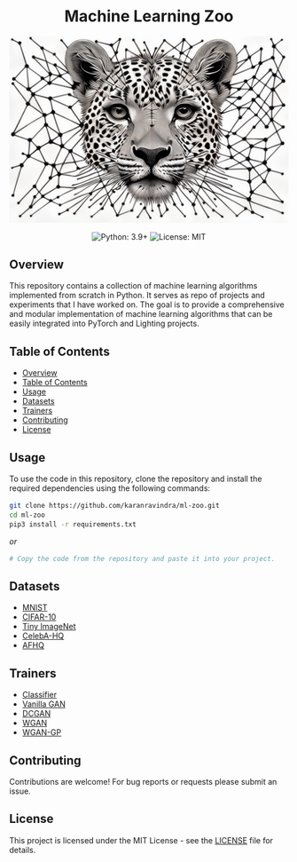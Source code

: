 <h1 align="center">Machine Learning Zoo</h1>
<img src="assets/readme.png" />
<p align="center">
  <img src="https://img.shields.io/badge/Python-3.9%2B-blue.svg" alt="Python: 3.9+">
  <img src="https://img.shields.io/badge/License-MIT-blue.svg" alt="License: MIT">
</p>

## Overview
This repository contains a collection of machine learning algorithms implemented from scratch in Python. It serves as repo of projects and experiments that I have worked on. The goal is to provide a comprehensive and modular implementation of machine learning algorithms that can be easily integrated into PyTorch and Lighting projects. 

## Table of Contents
- [Overview](#overview)
- [Table of Contents](#table-of-contents)
- [Usage](#usage)
- [Datasets](#datasets)
- [Trainers](#trainers)
- [Contributing](#contributing)
- [License](#license)

## Usage
To use the code in this repository, clone the repository and install the required dependencies using the following commands:
```bash
git clone https://github.com/karanravindra/ml-zoo.git
cd ml-zoo
pip3 install -r requirements.txt
```
*or*
```bash
# Copy the code from the repository and paste it into your project.
```

## Datasets
- [MNIST]()
- [CIFAR-10]()
- [Tiny ImageNet]()
- [CelebA-HQ]()
- [AFHQ]()

## Trainers
- [Classifier]()
- [Vanilla GAN]()
- [DCGAN]()
- [WGAN]()
- [WGAN-GP]()

## Contributing
Contributions are welcome! For bug reports or requests please submit an issue.

## License
This project is licensed under the MIT License - see the [LICENSE](LICENSE) file for details.

